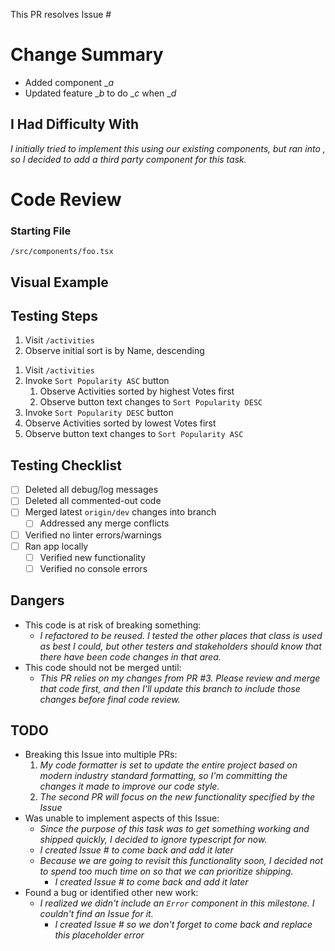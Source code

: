 This PR resolves Issue #

# Change Summary

- Added component \__a_
- Updated feature \__b_ to do \__c_ when \__d_

## I Had Difficulty With

_I initially tried to implement this using our existing components, but ran into <these issues>, so I decided to add a third party component for this task._

# Code Review

### Starting File

`/src/components/foo.tsx`

## Visual Example

[//]: # "_Video or screenshot which shows the app with this new code applied_"

## Testing Steps

[//]: # "Simple example"

1. Visit `/activities`
2. Observe initial sort is by Name, descending

[//]: # "Detailed example"

1. Visit `/activities`
2. Invoke `Sort Popularity ASC` button
   1. Observe Activities sorted by highest Votes first
   2. Observe button text changes to `Sort Popularity DESC`
3. Invoke `Sort Popularity DESC` button
4. Observe Activities sorted by lowest Votes first
5. Observe button text changes to `Sort Popularity ASC`

## Testing Checklist

- [ ] Deleted all debug/log messages
- [ ] Deleted all commented-out code
- [ ] Merged latest `origin/dev` changes into branch
  - [ ] Addressed any merge conflicts
- [ ] Verified no linter errors/warnings
- [ ] Ran app locally
  - [ ] Verified new functionality
  - [ ] Verified no console errors

## Dangers

- This code is at risk of breaking something:
  - _I refactored <this class> to be reused. I tested the other places that class is used as best I could, but other testers and stakeholders should know that there have been code changes in that area._
- This code should not be merged until:
  - _This PR relies on my changes from PR #3. Please review and merge that code first, and then I'll update this branch to include those changes before final code review._

## TODO

- Breaking this Issue into multiple PRs:
  1. _My code formatter is set to update the entire project based on modern industry standard formatting, so I'm committing the changes it made to improve our code style._
  2. _The second PR will focus on the new functionality specified by the Issue_
- Was unable to implement aspects of this Issue:
  - _Since the purpose of this task was to get something working and shipped quickly, I decided to ignore typescript for now._
  - _I created Issue # to come back and add it later_
  - _Because we are going to revisit this functionality soon, I decided not to spend too much time on <this bit> so that we can prioritize shipping._
    - _I created Issue # to come back and add it later_
- Found a bug or identified other new work:
  - _I realized we didn't include an `Error` component in this milestone. I couldn't find an Issue for it._
    - _I created Issue # so we don't forget to come back and replace this placeholder error_
